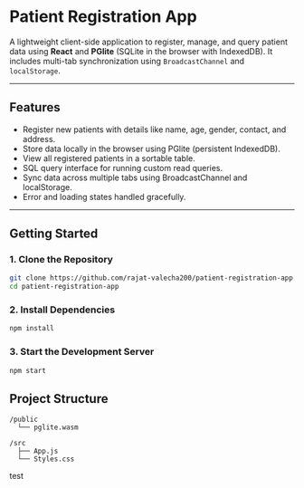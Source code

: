# Patient Registration App

A lightweight client-side application to register, manage, and query patient data using **React** and **PGlite** (SQLite in the browser with IndexedDB). It includes multi-tab synchronization using `BroadcastChannel` and `localStorage`.

---

## Features

* Register new patients with details like name, age, gender, contact, and address.
* Store data locally in the browser using PGlite (persistent IndexedDB).
* View all registered patients in a sortable table.
* SQL query interface for running custom read queries.
* Sync data across multiple tabs using BroadcastChannel and localStorage.
* Error and loading states handled gracefully.

---

## Getting Started

### 1. Clone the Repository

```bash
git clone https://github.com/rajat-valecha200/patient-registration-app.git
cd patient-registration-app
```

### 2. Install Dependencies

```bash
npm install
```

### 3. Start the Development Server

```bash
npm start
```


## Project Structure

```
/public
  └── pglite.wasm         

/src
  ├── App.js              
  └── Styles.css          
```
test